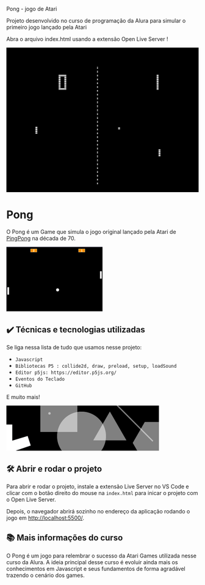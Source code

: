 Pong - jogo de Atari

Projeto desenvolvido no curso de programação da Alura para simular o primeiro jogo lançado pela Atari

Abra o arquivo index.html usando a extensão Open Live Server !


![Pong](PongOriginal.png)

# Pong

O Pong é um Game que simula o jogo original lançado pela Atari de <a href="https://www.youtube.com/watch?v=fiShX2pTz9A">PingPong</a> na década de 70.


<img src="screencapture.png" alt="Imagem do Pong" width="50%">


## ✔️ Técnicas e tecnologias utilizadas

Se liga nessa lista de tudo que usamos nesse projeto:

- `Javascript`
- `Bibliotecas P5 : collide2d, draw, preload, setup, loadSound`
- `Editor p5js: https://editor.p5js.org/`
- `Eventos do Teclado`
- `GitHub`

E muito mais!

![p5collide2d](p5collide2d.png)

## 🛠️ Abrir e rodar o projeto

Para abrir e rodar o projeto, instale a extensão Live Server no VS Code e clicar com o botão direito do mouse na `index.html` para inicar o projeto com o Open Live Server.

Depois, o navegador abrirá sozinho no endereço da aplicação rodando o jogo em <a href="http://localhost:5500/">http://localhost:5500/</a>.

## 📚 Mais informações do curso

O Pong é um jogo para relembrar o sucesso da Atari Games utilizada nesse curso da Alura.
A ideia principal desse curso é evoluir ainda mais os conhecimentos em Javascript e seus fundamentos de forma agradável trazendo o cenário dos games.